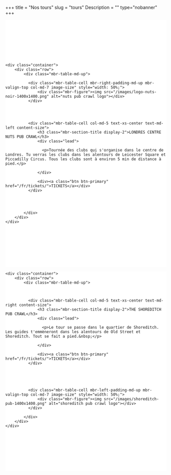 +++
title = "Nos tours"
slug = "tours"
Description = ""
type="nobanner"
+++

<section class="mbr-section mbr-after-navbar" id="msg-box5-1u" style="background-color: rgb(255, 255, 255); padding-top: 120px; padding-bottom: 120px;">


    <div class="container">
        <div class="row">
            <div class="mbr-table-md-up">

              <div class="mbr-table-cell mbr-right-padding-md-up mbr-valign-top col-md-7 image-size" style="width: 50%;">
                  <div class="mbr-figure"><img src="/images/logo-nuts-noir-1400x1400.png" alt="nuts pub crawl logo"></div>
              </div>




              <div class="mbr-table-cell col-md-5 text-xs-center text-md-left content-size">
                  <h3 class="mbr-section-title display-2">LONDRES CENTRE NUTS PUB CRAWL</h3>
                  <div class="lead">

                    <p>Tournée des clubs qui s'organise dans le centre de Londres. Tu verras les clubs dans les alentours de Leicester Square et Piccadilly Circus. Tous les clubs sont à environ 5 min de distance à pied.</p>

                  </div>

                  <div><a class="btn btn-primary" href="/fr/tickets/">TICKETS</a></div>
              </div>




            </div>
        </div>
    </div>

</section>

<section class="mbr-section" id="msg-box5-1t" style="background-color: rgb(255, 255, 255); padding-top: 0px; padding-bottom: 120px;">


    <div class="container">
        <div class="row">
            <div class="mbr-table-md-up">



              <div class="mbr-table-cell col-md-5 text-xs-center text-md-right content-size">
                  <h3 class="mbr-section-title display-2">THE SHOREDITCH PUB CRAWL</h3>
                  <div class="lead">

                    <p>Le tour se passe dans le quartier de Shoreditch. Les guides t'emmèneront dans les alentours de Old Street et Shoreditch. Tout se fait a pied.&nbsp;</p>

                  </div>

                  <div><a class="btn btn-primary" href="/fr/tickets/">TICKETS</a></div>
              </div>





              <div class="mbr-table-cell mbr-left-padding-md-up mbr-valign-top col-md-7 image-size" style="width: 50%;">
                  <div class="mbr-figure"><img src="/images/shoreditch-pub-1400x1400.png" alt="shoreditch pub crawl logo"></div>
              </div>

            </div>
        </div>
    </div>

</section>
